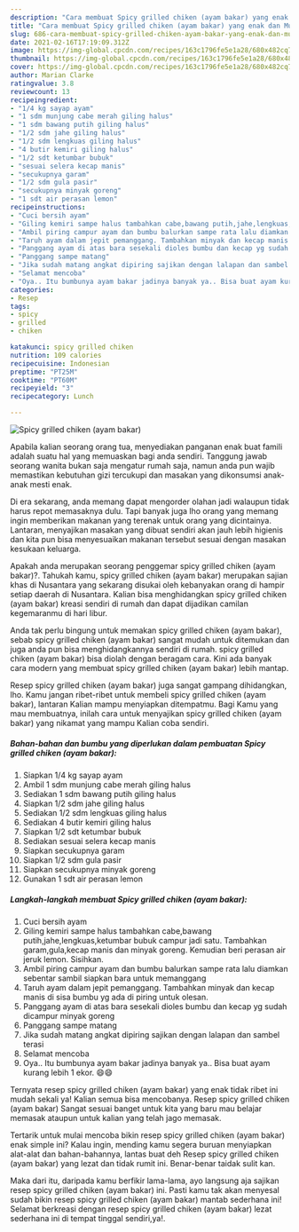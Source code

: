 ```yaml
---
description: "Cara membuat Spicy grilled chiken (ayam bakar) yang enak dan Mudah Dibuat"
title: "Cara membuat Spicy grilled chiken (ayam bakar) yang enak dan Mudah Dibuat"
slug: 686-cara-membuat-spicy-grilled-chiken-ayam-bakar-yang-enak-dan-mudah-dibuat
date: 2021-02-16T17:19:09.312Z
image: https://img-global.cpcdn.com/recipes/163c1796fe5e1a28/680x482cq70/spicy-grilled-chiken-ayam-bakar-foto-resep-utama.jpg
thumbnail: https://img-global.cpcdn.com/recipes/163c1796fe5e1a28/680x482cq70/spicy-grilled-chiken-ayam-bakar-foto-resep-utama.jpg
cover: https://img-global.cpcdn.com/recipes/163c1796fe5e1a28/680x482cq70/spicy-grilled-chiken-ayam-bakar-foto-resep-utama.jpg
author: Marian Clarke
ratingvalue: 3.8
reviewcount: 13
recipeingredient:
- "1/4 kg sayap ayam"
- "1 sdm munjung cabe merah giling halus"
- "1 sdm bawang putih giling halus"
- "1/2 sdm jahe giling halus"
- "1/2 sdm lengkuas giling halus"
- "4 butir kemiri giling halus"
- "1/2 sdt ketumbar bubuk"
- "sesuai selera kecap manis"
- "secukupnya garam"
- "1/2 sdm gula pasir"
- "secukupnya minyak goreng"
- "1 sdt air perasan lemon"
recipeinstructions:
- "Cuci bersih ayam"
- "Giling kemiri sampe halus tambahkan cabe,bawang putih,jahe,lengkuas,ketumbar bubuk campur jadi satu. Tambahkan garam,gula,kecap manis dan minyak goreng. Kemudian beri perasan air jeruk lemon. Sisihkan."
- "Ambil piring campur ayam dan bumbu balurkan sampe rata lalu diamkan sebentar sambil siapkan bara untuk memanggang"
- "Taruh ayam dalam jepit pemanggang. Tambahkan minyak dan kecap manis di sisa bumbu yg ada di piring untuk olesan."
- "Panggang ayam di atas bara sesekali dioles bumbu dan kecap yg sudah dicampur minyak goreng"
- "Panggang sampe matang"
- "Jika sudah matang angkat dipiring sajikan dengan lalapan dan sambel terasi"
- "Selamat mencoba"
- "Oya.. Itu bumbunya ayam bakar jadinya banyak ya.. Bisa buat ayam kurang lebih 1 ekor. 😄😄"
categories:
- Resep
tags:
- spicy
- grilled
- chiken

katakunci: spicy grilled chiken 
nutrition: 109 calories
recipecuisine: Indonesian
preptime: "PT25M"
cooktime: "PT60M"
recipeyield: "3"
recipecategory: Lunch

---
```



![Spicy grilled chiken (ayam bakar)](https://img-global.cpcdn.com/recipes/163c1796fe5e1a28/680x482cq70/spicy-grilled-chiken-ayam-bakar-foto-resep-utama.jpg)

Apabila kalian seorang orang tua, menyediakan panganan enak buat famili adalah suatu hal yang memuaskan bagi anda sendiri. Tanggung jawab seorang  wanita bukan saja mengatur rumah saja, namun anda pun wajib memastikan kebutuhan gizi tercukupi dan masakan yang dikonsumsi anak-anak mesti enak.

Di era  sekarang, anda memang dapat mengorder olahan jadi walaupun tidak harus repot memasaknya dulu. Tapi banyak juga lho orang yang memang ingin memberikan makanan yang terenak untuk orang yang dicintainya. Lantaran, menyajikan masakan yang dibuat sendiri akan jauh lebih higienis dan kita pun bisa menyesuaikan makanan tersebut sesuai dengan masakan kesukaan keluarga. 



Apakah anda merupakan seorang penggemar spicy grilled chiken (ayam bakar)?. Tahukah kamu, spicy grilled chiken (ayam bakar) merupakan sajian khas di Nusantara yang sekarang disukai oleh kebanyakan orang di hampir setiap daerah di Nusantara. Kalian bisa menghidangkan spicy grilled chiken (ayam bakar) kreasi sendiri di rumah dan dapat dijadikan camilan kegemaranmu di hari libur.

Anda tak perlu bingung untuk memakan spicy grilled chiken (ayam bakar), sebab spicy grilled chiken (ayam bakar) sangat mudah untuk ditemukan dan juga anda pun bisa menghidangkannya sendiri di rumah. spicy grilled chiken (ayam bakar) bisa diolah dengan beragam cara. Kini ada banyak cara modern yang membuat spicy grilled chiken (ayam bakar) lebih mantap.

Resep spicy grilled chiken (ayam bakar) juga sangat gampang dihidangkan, lho. Kamu jangan ribet-ribet untuk membeli spicy grilled chiken (ayam bakar), lantaran Kalian mampu menyiapkan ditempatmu. Bagi Kamu yang mau membuatnya, inilah cara untuk menyajikan spicy grilled chiken (ayam bakar) yang nikamat yang mampu Kalian coba sendiri.

<!--inarticleads1-->

##### Bahan-bahan dan bumbu yang diperlukan dalam pembuatan Spicy grilled chiken (ayam bakar):

1. Siapkan 1/4 kg sayap ayam
1. Ambil 1 sdm munjung cabe merah giling halus
1. Sediakan 1 sdm bawang putih giling halus
1. Siapkan 1/2 sdm jahe giling halus
1. Sediakan 1/2 sdm lengkuas giling halus
1. Sediakan 4 butir kemiri giling halus
1. Siapkan 1/2 sdt ketumbar bubuk
1. Sediakan sesuai selera kecap manis
1. Siapkan secukupnya garam
1. Siapkan 1/2 sdm gula pasir
1. Siapkan secukupnya minyak goreng
1. Gunakan 1 sdt air perasan lemon




<!--inarticleads2-->

##### Langkah-langkah membuat Spicy grilled chiken (ayam bakar):

1. Cuci bersih ayam
1. Giling kemiri sampe halus tambahkan cabe,bawang putih,jahe,lengkuas,ketumbar bubuk campur jadi satu. Tambahkan garam,gula,kecap manis dan minyak goreng. Kemudian beri perasan air jeruk lemon. Sisihkan.
1. Ambil piring campur ayam dan bumbu balurkan sampe rata lalu diamkan sebentar sambil siapkan bara untuk memanggang
1. Taruh ayam dalam jepit pemanggang. Tambahkan minyak dan kecap manis di sisa bumbu yg ada di piring untuk olesan.
1. Panggang ayam di atas bara sesekali dioles bumbu dan kecap yg sudah dicampur minyak goreng
1. Panggang sampe matang
1. Jika sudah matang angkat dipiring sajikan dengan lalapan dan sambel terasi
1. Selamat mencoba
1. Oya.. Itu bumbunya ayam bakar jadinya banyak ya.. Bisa buat ayam kurang lebih 1 ekor. 😄😄




Ternyata resep spicy grilled chiken (ayam bakar) yang enak tidak ribet ini mudah sekali ya! Kalian semua bisa mencobanya. Resep spicy grilled chiken (ayam bakar) Sangat sesuai banget untuk kita yang baru mau belajar memasak ataupun untuk kalian yang telah jago memasak.

Tertarik untuk mulai mencoba bikin resep spicy grilled chiken (ayam bakar) enak simple ini? Kalau ingin, mending kamu segera buruan menyiapkan alat-alat dan bahan-bahannya, lantas buat deh Resep spicy grilled chiken (ayam bakar) yang lezat dan tidak rumit ini. Benar-benar taidak sulit kan. 

Maka dari itu, daripada kamu berfikir lama-lama, ayo langsung aja sajikan resep spicy grilled chiken (ayam bakar) ini. Pasti kamu tak akan menyesal sudah bikin resep spicy grilled chiken (ayam bakar) mantab sederhana ini! Selamat berkreasi dengan resep spicy grilled chiken (ayam bakar) lezat sederhana ini di tempat tinggal sendiri,ya!.


